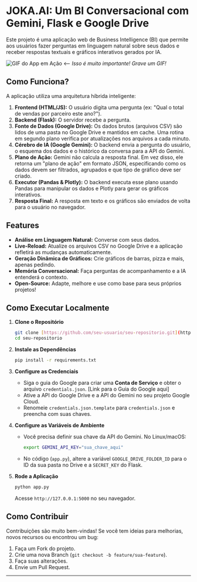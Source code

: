 # JOKA.AI: Um BI Conversacional com Gemini, Flask e Google Drive

Este projeto é uma aplicação web de Business Intelligence (BI) que permite aos usuários fazer perguntas em linguagem natural sobre seus dados e receber respostas textuais e gráficos interativos gerados por IA.

![GIF do App em Ação](link_para_um_gif_do_seu_app.gif)  <-- *Isso é muito importante! Grave um GIF!*

## Como Funciona?

A aplicação utiliza uma arquitetura híbrida inteligente:

1.  **Frontend (HTML/JS):** O usuário digita uma pergunta (ex: "Qual o total de vendas por parceiro este ano?").
2.  **Backend (Flask):** O servidor recebe a pergunta.
3.  **Fonte de Dados (Google Drive):** Os dados brutos (arquivos CSV) são lidos de uma pasta no Google Drive e mantidos em cache. Uma rotina em segundo plano verifica por atualizações nos arquivos a cada minuto.
4.  **Cérebro de IA (Google Gemini):** O backend envia a pergunta do usuário, o esquema dos dados e o histórico da conversa para a API do Gemini.
5.  **Plano de Ação:** Gemini não calcula a resposta final. Em vez disso, ele retorna um "plano de ação" em formato JSON, especificando como os dados devem ser filtrados, agrupados e que tipo de gráfico deve ser criado.
6.  **Executor (Pandas & Plotly):** O backend executa esse plano usando Pandas para manipular os dados e Plotly para gerar os gráficos interativos.
7.  **Resposta Final:** A resposta em texto e os gráficos são enviados de volta para o usuário no navegador.

## Features

-   **Análise em Linguagem Natural:** Converse com seus dados.
-   **Live-Reload:** Atualize os arquivos CSV no Google Drive e a aplicação refletirá as mudanças automaticamente.
-   **Geração Dinâmica de Gráficos:** Crie gráficos de barras, pizza e mais, apenas pedindo.
-   **Memória Conversacional:** Faça perguntas de acompanhamento e a IA entenderá o contexto.
-   **Open-Source:** Adapte, melhore e use como base para seus próprios projetos!

## Como Executar Localmente

1.  **Clone o Repositório**
    ```bash
    git clone [https://github.com/seu-usuario/seu-repositorio.git](https://github.com/seu-usuario/seu-repositorio.git)
    cd seu-repositorio
    ```

2.  **Instale as Dependências**
    ```bash
    pip install -r requirements.txt
    ```

3.  **Configure as Credenciais**
    * Siga o guia do Google para criar uma **Conta de Serviço** e obter o arquivo `credentials.json`. [Link para o Guia do Google aqui]
    * Ative a API do Google Drive e a API do Gemini no seu projeto Google Cloud.
    * Renomeie `credentials.json.template` para `credentials.json` e preencha com suas chaves.

4.  **Configure as Variáveis de Ambiente**
    * Você precisa definir sua chave da API do Gemini. No Linux/macOS:
        ```bash
        export GEMINI_API_KEY="sua_chave_aqui"
        ```
    * No código (`app.py`), altere a variável `GOOGLE_DRIVE_FOLDER_ID` para o ID da sua pasta no Drive e a `SECRET_KEY` do Flask.

5.  **Rode a Aplicação**
    ```bash
    python app.py
    ```
    Acesse `http://127.0.0.1:5000` no seu navegador.

## Como Contribuir

Contribuições são muito bem-vindas! Se você tem ideias para melhorias, novos recursos ou encontrou um bug:

1.  Faça um Fork do projeto.
2.  Crie uma nova Branch (`git checkout -b feature/sua-feature`).
3.  Faça suas alterações.
4.  Envie um Pull Request.

---